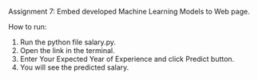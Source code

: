 Assignment 7: Embed developed Machine Learning Models to Web page.

How to run:

1. Run the python file salary.py.
2. Open the link in the terminal.
3. Enter Your Expected Year of Experience and click Predict button.
4. You will see the predicted salary.


